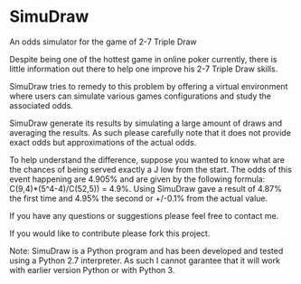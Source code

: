 SimuDraw
========

An odds simulator for the game of 2-7 Triple Draw


Despite being one of the hottest game in online poker currently, there is little information out there to help one improve his 2-7 Triple Draw skills.

SimuDraw tries to remedy to this problem by offering a virtual environment where users can simulate various games configurations and study the associated odds.

SimuDraw generate its results by simulating a large amount of draws and averaging the results.  As such please carefully note that it does not provide exact odds but approximations of the actual odds.

To help understand the difference, suppose you wanted to know what are the chances of being served exactly a J low from the start.  The odds of this event happening are 4.905% and are given by the following formula: C(9,4)*(5^4-4)/C(52,5)) = 4.9%. Using SimuDraw gave a result of 4.87% the first time and 4.95% the second or +/-0.1% from the actual value.


If you have any questions or suggestions please feel free to contact me. 

If you would like to contribute please fork this project.

Note: SimuDraw is a Python program and has been developed and tested using a Python 2.7 interpreter. As such I cannot garantee that it will work with earlier version Python or with Python 3.
